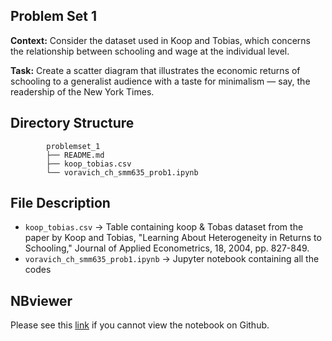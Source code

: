 ## **Problem Set 1**

**Context:** Consider the dataset used in Koop and Tobias, which concerns the relationship between schooling and wage at the individual level.

**Task:** Create a scatter diagram that illustrates the economic returns of schooling to a generalist audience with a taste for minimalism ― say, the readership of the New York Times.

## **Directory Structure**


```
        problemset_1
        ├── README.md
        ├── koop_tobias.csv
        └── voravich_ch_smm635_prob1.ipynb

```

## File Description
-   `koop_tobias.csv` -> Table containing koop & Tobas dataset from the paper by Koop and Tobias, "Learning About Heterogeneity in Returns to Schooling," Journal of Applied Econometrics, 18, 2004, pp. 827-849.
-   `voravich_ch_smm635_prob1.ipynb` -> Jupyter notebook containing all the codes

## NBviewer
Please see this [link](https://nbviewer.jupyter.org/github/voravich-ch/cass_ba_problemsets/blob/master/data_visualization/problemset_1/voravich_ch_smm635_prob1.ipynb) if you cannot view the notebook on Github.
